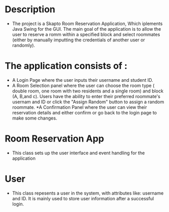 # Description
* The project is a Skapto Room Reservation Application, Which iplements Java Swing for the GUI. The main goal of the application is to allow the user to reserve a romm within a specified block and select roommates (either by manually imputting the credentials of another user or randomly).

# The application consists of :
* A Login Page where the user inputs their username and student ID.
* A Room Selection panel where the user can choose the room type ( double room, one room with two residents and a single room) and block (A, B,and c). Users have the ability to enter their preferred roommate's usernam and ID or click the "Assign Random" button to assign a random roommate.
*A Confirmation Panel where the user can view their reservation details and either confirm or go back to the login page to make some changes.

# Room Reservation App
*  This class sets up the user interface and event handling for the application
# User 
* This class repesents a user in the system, with attributes like: username and ID. It is mainly used to store user information after a successful login.
